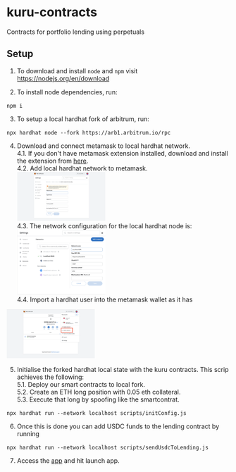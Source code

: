 # kuru-contracts
Contracts for portfolio lending using perpetuals

## Setup
1. To download and install `node` and `npm` visit https://nodejs.org/en/download

2. To install node dependencies, run:
```
npm i
```

3. To setup a local hardhat fork of arbitrum, run:
```
npx hardhat node --fork https://arb1.arbitrum.io/rpc
```

4. Download and connect metamask to local hardhat network.\
4.1. If you don't have metamask extension installed, download and install the extension from [here](https://metamask.io/download/).\
4.2. Add local hardhat network to metamask.
<img src="images/metamaskAddNetwork.png" width="200">\
4.3. The network configuration for the local hardhat node is:
<img src="images/networkConfig.png" width="200">\
4.4. Import a hardhat user into the metamask wallet as it has 
<img src="images/importAccount.png" width="200">

5. Initialise the forked hardhat local state with the kuru contracts. This scrip achieves the following:\
5.1. Deploy our smart contracts to local fork. \
5.2. Create an ETH long position with 0.05 eth collateral. \
5.3. Execute that long by spoofing like the smartcontrat.
```
npx hardhat run --network localhost scripts/initConfig.js
```

6. Once this is done you can add USDC funds to the lending contract by running
```
npx hardhat run --network localhost scripts/sendUsdcToLending.js
```

7. Access the [app](https://kuru-fi.vercel.app/) and hit launch app.
